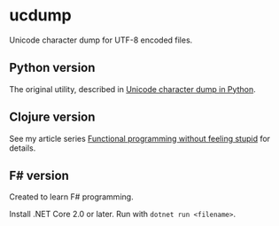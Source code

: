 # ucdump

Unicode character dump for UTF-8 encoded files.

## Python version

The original utility, described in [Unicode character dump in Python](https://coniferproductions.com/posts/2012/12/17/unicode-character-dump-in-python/).

## Clojure version

See my article series [Functional programming without feeling stupid](https://coniferproductions.com/posts/2014/11/17/functional-programming-without-feeling-stupid/)
for details.

## F# version

Created to learn F# programming.

Install .NET Core 2.0 or later. Run with `dotnet run <filename>`.
